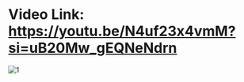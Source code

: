 # Video Link: https://youtu.be/N4uf23x4vmM?si=uB20Mw_gEQNeNdrn

![1](https://github.com/EhabMagdyy/NodeRed-ESP32-ControlLed/assets/132620660/771c389a-bc92-4640-82a4-653aa9958e92)

